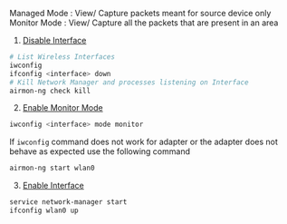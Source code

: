 Managed Mode : View/ Capture packets meant for source device only  
Monitor Mode : View/ Capture all the packets that are present in an area

1. <u>Disable Interface</u>

````bash
# List Wireless Interfaces
iwconfig 
ifconfig <interface> down
# Kill Network Manager and processes listening on Interface
airmon-ng check kill 
````

2. <u>Enable Monitor Mode</u>

````bash
iwconfig <interface> mode monitor
````

If `iwconfig` command does not work for adapter or the adapter does not behave as expected use the following command

````bash
airmon-ng start wlan0
````

3. <u>Enable Interface</u>

````bash
service network-manager start
ifconfig wlan0 up
````

